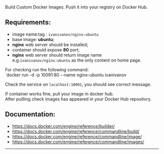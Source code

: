 
Build Custom Docker Images. Push it into your registry on Docker Hub.  


## Requirements:
- image name:tag : `ivanivanov/nginx:ubuntu`
- base image: **ubuntu**;
- **nginx** web server should be installed;
- container should expose **80** port;
- **nginx** web server should return image name e.g.`ivanivanov/nginx:ubuntu` as the only content on home page.  
  
  
For checking run the following command:  
`docker run -d -p 10091:80 --name nginx-ubuntu ivanivanov 

Check the service on `localhost:10091`, you should see correct message. 
  
If container works fine, pull your image in docker hub.  
After pullling check images has appeared in your Docker Hub repository.   
  
## Documentation:
- https://docs.docker.com/engine/reference/builder/
- https://docs.docker.com/engine/reference/commandline/build/
- https://docs.docker.com/engine/reference/commandline/image/
- https://docs.docker.com/engine/reference/commandline/images/


---
